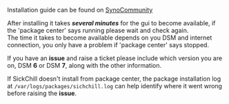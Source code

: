 Installation guide can be found on [SynoCommunity](https://synocommunity.com)

After installing it takes **_several minutes_** for the gui to become available, if the 'package center' says running please wait and check again.   
The time it takes to become available depends on you DSM and internet connection, you only have a problem if 'package center' says stopped.

If you have an **issue** and raise a ticket please include which version you are on, DSM **6** or DSM **7**, along with the other information.

If SickChill doesn't install from package center, the package installation log at `/var/logs/packages/sichchill.log` can help identify where it went wrong before raising the **issue**.